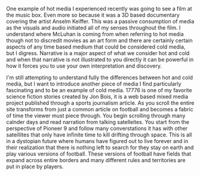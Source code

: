 One example of hot media I experienced recently was going to see a film at the music box. Even more so because it was a 3D based documentary covering the artist Anselm Keiffer. This was a passive consumption of media as the visuals and audio initiated all of my senses throughout the film. I understand where McLuhan is coming from when referring to hot media though not to discredit movies as an art form and there are certainly certain aspects of any time based medium that could be considered cold media, but I digress. Narrative is a major aspect of what we consider hot and cold and when that narrative is not illustrated to you directly it can be powerful in how it forces you to use your own interpretation and discovery.  

I'm still attempting to understand fully the differences between hot and cold media, but I want to introduce another piece of media I find particularly fascinating and to be an example of cold media. 17776 is one of my favorite science fiction stories created by Jon Bois, it is a web based mixed media project published through a sports journalism article. As you scroll the entire site transforms from just a common article on football and becomes a fabric of time the viewer must piece through. You begin scrolling through many calnder days and read narration from talking satelleites. You start from the perspective of Pioneer 9 and follow many converstations it has with other sateillites that only have infinite time to kill drifting through space. This is all in a dystopian future where humans have figured out to live forever and in their realization that there is nothing left to search for they stay on earth and play various versions of football. These versions of football have fields that expand across entire borders and many different rules and territories are put in place by players.
